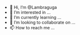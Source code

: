 - 👋 Hi, I’m @Lambraguga
- 👀 I’m interested in ...
- 🌱 I’m currently learning ...
- 💞️ I’m looking to collaborate on ...
- 📫 How to reach me ...

<!---
Lambraguga/Lambraguga is a ✨ special ✨ repository because its `README.md` (this file) appears on your GitHub profile.
You can click the Preview link to take a look at your changes.
--->
